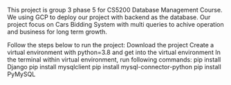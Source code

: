 This project is group 3 phase 5 for CS5200 Database Management Course. We using GCP to deploy our project with backend as the database. Our project focus on Cars Bidding System with multi queries to achive operation and business for long term growth. 

Follow the steps below to run the project:
Download the project
Create a virtual environment with python=3.8 and get into the virtual environment
In the terminal within virtual environment, run following commands:
pip install Django
pip install mysqlclient
pip install mysql-connector-python
pip install PyMySQL
